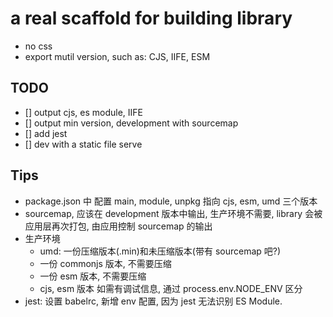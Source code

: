 # a real scaffold for building library

- no css
- export mutil version, such as: CJS, IIFE, ESM


## TODO
- [] output cjs, es module, IIFE
- [] output min version, development with sourcemap
- [] add jest
- [] dev with a static file serve


## Tips
- package.json 中 配置 main, module, unpkg 指向 cjs, esm, umd 三个版本
- sourcemap, 应该在 development 版本中输出, 生产环境不需要, library 会被应用层再次打包, 由应用控制 sourcemap 的输出
- 生产环境
  - umd: 一份压缩版本(.min)和未压缩版本(带有 sourcemap 吧?)
  - 一份 commonjs 版本, 不需要压缩
  - 一份 esm 版本, 不需要压缩
  - cjs, esm 版本 如需有调试信息, 通过 process.env.NODE_ENV 区分
- jest: 设置 babelrc, 新增 env 配置, 因为 jest 无法识别 ES Module.
